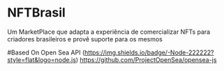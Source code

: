 # NFTBrasil
Um MarketPlace que adapta a experiência de comercializar NFTs para criadores brasileiros e provê suporte para os mesmos

#Based On
Open Sea API
(https://img.shields.io/badge/-Node-222222?style=flat&logo=node.js) https://github.com/ProjectOpenSea/opensea-js
